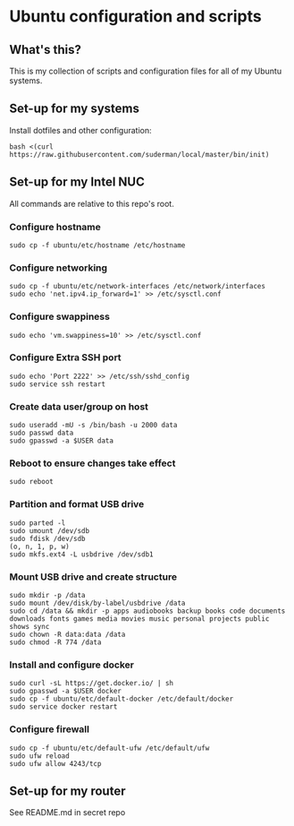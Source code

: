 Ubuntu configuration and scripts
===============================

## What's this?

This is my collection of scripts and configuration files for all of my Ubuntu systems. 

## Set-up for my systems

Install dotfiles and other configuration:    
```
bash <(curl https://raw.githubusercontent.com/suderman/local/master/bin/init)
```

## Set-up for my Intel NUC

All commands are relative to this repo's root.  

### Configure hostname
```
sudo cp -f ubuntu/etc/hostname /etc/hostname  
```

### Configure networking
```
sudo cp -f ubuntu/etc/network-interfaces /etc/network/interfaces  
sudo echo 'net.ipv4.ip_forward=1' >> /etc/sysctl.conf
```

### Configure swappiness
```
sudo echo 'vm.swappiness=10' >> /etc/sysctl.conf
```

### Configure Extra SSH port
```
sudo echo 'Port 2222' >> /etc/ssh/sshd_config
sudo service ssh restart
```

### Create data user/group on host
```
sudo useradd -mU -s /bin/bash -u 2000 data
sudo passwd data
sudo gpasswd -a $USER data  
```


### Reboot to ensure changes take effect
```
sudo reboot
```

### Partition and format USB drive
```
sudo parted -l
sudo umount /dev/sdb
sudo fdisk /dev/sdb
(o, n, 1, p, w)
sudo mkfs.ext4 -L usbdrive /dev/sdb1
```

### Mount USB drive and create structure
```
sudo mkdir -p /data
sudo mount /dev/disk/by-label/usbdrive /data
sudo cd /data && mkdir -p apps audiobooks backup books code documents downloads fonts games media movies music personal projects public shows sync
sudo chown -R data:data /data
sudo chmod -R 774 /data
```

### Install and configure docker
```
sudo curl -sL https://get.docker.io/ | sh  
sudo gpasswd -a $USER docker  
sudo cp -f ubuntu/etc/default-docker /etc/default/docker  
sudo service docker restart  
```


### Configure firewall
```
sudo cp -f ubuntu/etc/default-ufw /etc/default/ufw  
sudo ufw reload  
sudo ufw allow 4243/tcp  
```

## Set-up for my router

See README.md in secret repo

